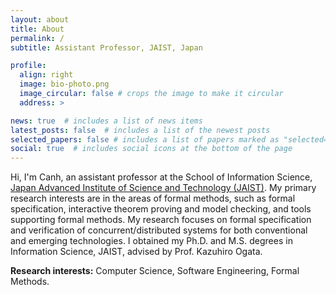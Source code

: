 ```yaml
---
layout: about
title: About
permalink: /
subtitle: Assistant Professor, JAIST, Japan

profile:
  align: right
  image: bio-photo.png
  image_circular: false # crops the image to make it circular
  address: >

news: true  # includes a list of news items
latest_posts: false  # includes a list of the newest posts
selected_papers: false # includes a list of papers marked as "selected={true}"
social: true  # includes social icons at the bottom of the page
---
```


Hi, I'm Canh, an assistant professor at the School of Information Science, <a href='https://jaist.ac.jp/english/'>Japan Advanced Institute of Science and Technology (JAIST)</a>. My primary research interests are in the areas of formal methods, such as formal specification, interactive theorem proving and model checking, and tools supporting formal methods. My research focuses on formal specification and verification of concurrent/distributed systems for both conventional and emerging technologies. I obtained my Ph.D. and M.S. degrees in Information Science, JAIST, advised by Prof. Kazuhiro Ogata.

<b>Research interests:</b> Computer Science, Software Engineering, Formal Methods.